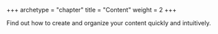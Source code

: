 +++
archetype = "chapter"
title = "Content"
weight = 2
+++

Find out how to create and organize your content quickly and intuitively.
